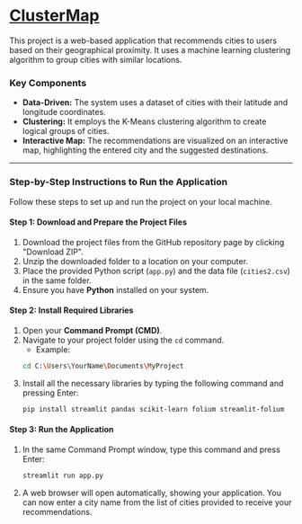 # [ClusterMap](https://cluster-map.streamlit.app/)

This project is a web-based application that recommends cities to users based on their geographical proximity. It uses a machine learning clustering algorithm to group cities with similar locations.

### Key Components

* **Data-Driven:** The system uses a dataset of cities with their latitude and longitude coordinates.
* **Clustering:** It employs the K-Means clustering algorithm to create logical groups of cities.
* **Interactive Map:** The recommendations are visualized on an interactive map, highlighting the entered city and the suggested destinations.

---

### Step-by-Step Instructions to Run the Application

Follow these steps to set up and run the project on your local machine.

#### Step 1: Download and Prepare the Project Files

1.  Download the project files from the GitHub repository page by clicking "Download ZIP".
2.  Unzip the downloaded folder to a location on your computer.
3.  Place the provided Python script (`app.py`) and the data file (`cities2.csv`) in the same folder.
4.  Ensure you have **Python** installed on your system.

#### Step 2: Install Required Libraries

1.  Open your **Command Prompt (CMD)**.
2.  Navigate to your project folder using the `cd` command.
    * Example:
    ```bash
    cd C:\Users\YourName\Documents\MyProject
    ```
3.  Install all the necessary libraries by typing the following command and pressing Enter:
    ```bash
    pip install streamlit pandas scikit-learn folium streamlit-folium
    ```

#### Step 3: Run the Application

1.  In the same Command Prompt window, type this command and press Enter:
    ```bash
    streamlit run app.py
    ```
2.  A web browser will open automatically, showing your application. You can now enter a city name from the list of cities provided to receive your recommendations.
